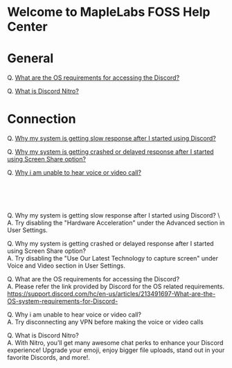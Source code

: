 # Welcome to MapleLabs FOSS Help Center

# General

Q. [ What are the OS requirements for accessing the Discord? ](#question3)

Q. [ What is Discord Nitro? ](#question5)


# Connection


Q. [ Why my system is getting slow response after I started using Discord?  ](#question1)

Q. [ Why my system is getting crashed or delayed response after I started using  Screen Share option? ](#question2)

Q. [ Why i am unable to hear voice or video call? ](#question4)

<br>
<br>
<br>
<br>
<a name="question1"></a>
Q. Why my system is getting slow response after I started using Discord? \
A. Try disabling the "Hardware Acceleration" under the Advanced section in User Settings.

<a name="question2"></a>
Q. Why my system is getting crashed or delayed response after I started using  Screen Share option? \
A. Try disabling the "Use Our Latest Technology to capture screen" under Voice and Video section in User Settings.

<a name="question3"></a>
Q. What are the OS requirements for accessing the Discord? \
A. Please refer the link provided by Discord for the OS related requirements.
https://support.discord.com/hc/en-us/articles/213491697-What-are-the-OS-system-requirements-for-Discord-


<a name="question4"></a>
Q. Why i am unable to hear voice or video call? \
A. Try disconnecting any VPN before making the voice or video calls

<a name="question5"></a>
Q. What is Discord Nitro? \
A. With Nitro, you’ll get many awesome chat perks to enhance your Discord experience! Upgrade your emoji, enjoy bigger file uploads, stand out in your favorite Discords, and more!.